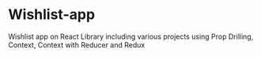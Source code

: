 # Wishlist-app
Wishlist app on React Library including various projects using Prop Drilling, Context, Context with Reducer and Redux
